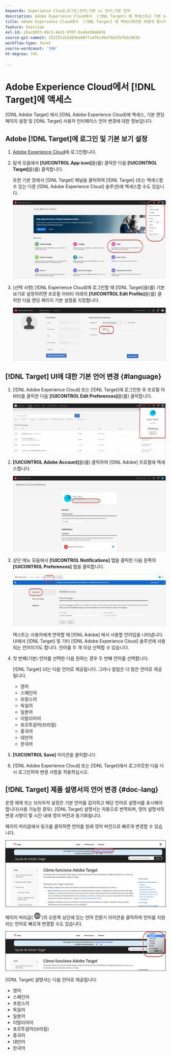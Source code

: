 ```yaml
---
keywords: Experience Cloud;로그인;언어;기본 ui 언어;기본 언어
description: Adobe Experience Cloud에서  [!DNL Target] 에 액세스하고 기본 보기를 설정하고  [!DNL Target] UI 및 설명서의 언어를 변경하는 방법에 대해 알아봅니다.
title: Adobe Experience Cloud에서  [!DNL Target] 에 액세스하려면 어떻게 합니까?
feature: Overview
exl-id: a5ac8d33-69c3-4e21-9f0f-baab430a6b76
source-git-commit: 152257a52d836a88ffcd76cd9af5b3fbfbdc0839
workflow-type: tm+mt
source-wordcount: '399'
ht-degree: 74%

---
```


# Adobe Experience Cloud에서 [!DNL Target]에 액세스

[!DNL Adobe Target] 에서 [!DNL Adobe Experience Cloud]에 액세스, 기본 랜딩 페이지 설정 및 [!DNL Target] 사용자 인터페이스 언어 변경에 대한 정보입니다.

## Adobe [!DNL Target]에 로그인 및 기본 보기 설정

1. [Adobe Experience Cloud](https://experience.adobe.com/)에 로그인합니다.

1. 탐색 모음에서 **[!UICONTROL App icon]**&#x200B;을(를) 클릭한 다음 **[!UICONTROL Target]**&#x200B;을(를) 클릭합니다.

   또한 기본 창에서 [!DNL Target] 패널을 클릭하여 [!DNL Target] (또는 액세스할 수 있는 다른 [!DNL Adobe Experience Cloud] 솔루션)에 액세스할 수도 있습니다.

   ![애플리케이션 아이콘](/help/main/c-intro/assets/appmenu-new.png)

1. (선택 사항) [!DNL Experience Cloud]에 로그인할 때 [!DNL Target]을(를) 기본 보기로 설정하려면 프로필 아바타 아래의 **[!UICONTROL Edit Profile]**&#x200B;을(를) 클릭한 다음 랜딩 페이지 기본 설정을 지정합니다.

   ![랜딩 페이지](/help/main/c-intro/assets/pagepref-new.png)

## [!DNL Target] UI에 대한 기본 언어 변경 {#language}

1. [!DNL Adobe Experience Cloud] 또는 [!DNL Target]에 로그인한 후 프로필 아바타를 클릭한 다음 **[!UICONTROL Edit Preferences]**&#x200B;을(를) 클릭합니다.

   ![프로필 편집](/help/main/c-intro/assets/change-language.png)

1. **[!UICONTROL Adobe Account]**&#x200B;을(를) 클릭하여 [!DNL Adobe] 프로필에 액세스합니다.

   ![Adobe 계정](/help/main/c-intro/assets/adobe-account.png)

1. 상단 메뉴 모음에서 **[!UICONTROL Notifications]** 탭을 클릭한 다음 왼쪽의 **[!UICONTROL Preferences]** 탭을 클릭합니다.

   ![기본 언어](/help/main/c-intro/assets/prefered-language.png)

   텍스트는 사용자에게 연락할 때 [!DNL Adobe] 에서 사용할 언어임을 나타냅니다. UI에서 [!DNL Target] 및 기타 [!DNL Adobe Experience Cloud] 솔루션에 사용되는 언어이기도 합니다. 언어를 두 개 이상 선택할 수 있습니다.

1. 첫 번째(기본) 언어를 선택한 다음 원하는 경우 두 번째 언어를 선택합니다.

   [!DNL Target] UI는 다음 언어로 제공됩니다. 그러나 알림은 더 많은 언어로 제공됩니다.

   * 영어
   * 스페인어
   * 프랑스어
   * 독일어
   * 일본어
   * 이탈리아어
   * 포르투갈어(브라질)
   * 중국어
   * 대만어
   * 한국어

1. **[!UICONTROL Save]** 아이콘을 클릭합니다.

1. [!DNL Adobe Experience Cloud] 또는 [!DNL Target]에서 로그아웃한 다음 다시 로그인하여 변경 사항을 적용하십시오.

## [!DNL Target] 제품 설명서의 언어 변경 {#doc-lang}

운영 체제 또는 브라우저 설정은 기본 언어를 감지하고 해당 언어로 설명서를 표시해야 합니다(사용 가능한 경우). [!DNL Target] 설명서는 자동으로 번역되며, 영어 설명서의 변경 사항이 몇 시간 내에 영어 버전과 동기화됩니다.

페이지 머리글에서 링크를 클릭하면 언어를 원래 영어 버전으로 빠르게 변경할 수 있습니다.

![원래 언어로 변경](/help/main/c-intro/assets/mt-original.png)

페이지 머리글( ![언어 전환기](/help/main/c-intro/assets/icon-language-switcher.png) )의 오른쪽 상단에 있는 언어 전환기 아이콘을 클릭하여 언어를 지원되는 언어로 빠르게 변경할 수도 있습니다.

![언어 전환기](/help/main/c-intro/assets/language-switcher.png)

[!DNL Target] 설명서는 다음 언어로 제공됩니다.

* 영어
* 스페인어
* 프랑스어
* 독일어
* 일본어
* 이탈리아어
* 포르투갈어(브라질)
* 중국어
* 대만어
* 한국어

